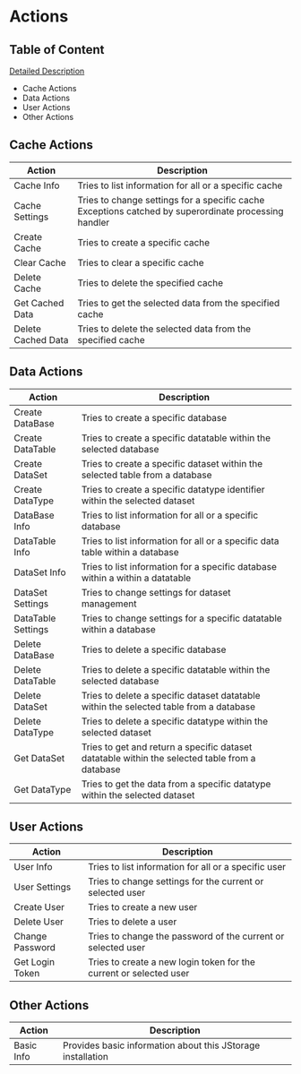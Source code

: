 # Actions

## Table of Content
[Detailed Description](https://github.com/Horstexplorer/JStorage/tree/master/src/main/java/de/netbeacon/jstorage/server/api/socket/processing/action)
- Cache Actions
- Data Actions
- User Actions
- Other Actions

## Cache Actions

| Action | Description |
--- | ---
Cache Info | Tries to list information for all or a specific cache |
Cache Settings | Tries to change settings for a specific cache Exceptions catched by superordinate processing handler |
Create Cache | Tries to create a specific cache |
Clear Cache | Tries to clear a specific cache |
Delete Cache | Tries to delete the specified cache |
Get Cached Data | Tries to get the selected data from the specified cache |
Delete Cached Data | Tries to delete the selected data from the specified cache |

## Data Actions

| Action | Description |
--- | ---
Create DataBase | Tries to create a specific database |
Create DataTable | Tries to create a specific datatable within the selected database |
Create DataSet  | Tries to create a specific dataset within the selected table from a database |
Create DataType | Tries to create a specific datatype identifier within the selected dataset |
DataBase Info | Tries to list information for all or a specific database |
DataTable Info | Tries to list information for all or a specific data table within a database |
DataSet Info | Tries to list information for a specific database within a within a datatable |
DataSet Settings | Tries to change settings for dataset management |
DataTable Settings | Tries to change settings for a specific datatable within a database |
Delete DataBase | Tries to delete a specific database |
Delete DataTable | Tries to delete a specific datatable within the selected database |
Delete DataSet | Tries to delete a specific dataset datatable within the selected table from a database |
Delete DataType | Tries to delete a specific datatype within the selected dataset |
Get DataSet | Tries to get and return a specific dataset datatable within the selected table from a database |
Get DataType | Tries to get the data from a specific datatype within the selected dataset |

## User Actions

| Action | Description |
--- | ---
User Info | Tries to list information for all or a specific user |
User Settings | Tries to change settings for the current or selected user | 
Create User | Tries to create a new user |
Delete User |  Tries to delete a user |
Change Password | Tries to change the password of the current or selected user |
Get Login Token |  Tries to create a new login token for the current or selected user |

## Other Actions

| Action | Description |
--- | ---
Basic Info | Provides basic information about this JStorage installation |